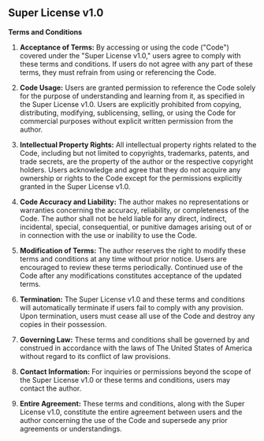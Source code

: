## Super License v1.0

**Terms and Conditions**

1. **Acceptance of Terms:** By accessing or using the code ("Code") covered under the "Super License v1.0," users agree 
to comply with these terms and conditions. If users do not agree with any part of these terms, they must refrain from 
using or referencing the Code.

2. **Code Usage:** Users are granted permission to reference the Code solely for the purpose of understanding and 
learning from it, as specified in the Super License v1.0. Users are explicitly prohibited from copying, distributing, 
modifying, sublicensing, selling, or using the Code for commercial purposes without explicit written permission from 
the author.

3. **Intellectual Property Rights:** All intellectual property rights related to the Code, including but not limited to 
copyrights, trademarks, patents, and trade secrets, are the property of the author or the respective copyright holders. 
Users acknowledge and agree that they do not acquire any ownership or rights to the Code except for the permissions 
explicitly granted in the Super License v1.0.

4. **Code Accuracy and Liability:** The author makes no representations or warranties concerning the accuracy, 
reliability, or completeness of the Code. The author shall not be held liable for any direct, indirect, incidental, 
special, consequential, or punitive damages arising out of or in connection with the use or inability to use the Code.

5. **Modification of Terms:** The author reserves the right to modify these terms and conditions at any time without 
prior notice. Users are encouraged to review these terms periodically. Continued use of the Code after any modifications 
constitutes acceptance of the updated terms.

6. **Termination:** The Super License v1.0 and these terms and conditions will automatically terminate if users fail to 
comply with any provision. Upon termination, users must cease all use of the Code and destroy any copies in their 
possession.

7. **Governing Law:** These terms and conditions shall be governed by and construed in accordance with the laws of 
The United States of America without regard to its conflict of law provisions.

8. **Contact Information:** For inquiries or permissions beyond the scope of the Super License v1.0 or these terms and 
conditions, users may contact the author.

9. **Entire Agreement:** These terms and conditions, along with the Super License v1.0, constitute the entire agreement 
between users and the author concerning the use of the Code and supersede any prior agreements or understandings.
